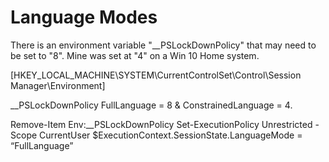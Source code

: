 # Language Modes

There is an environment variable "__PSLockDownPolicy" that may need to be set to "8". Mine was set at "4" on a Win 10 Home system.

[HKEY_LOCAL_MACHINE\SYSTEM\CurrentControlSet\Control\Session Manager\Environment]

__PSLockDownPolicy
FullLanguage = 8 & ConstrainedLanguage = 4.

Remove-Item Env:__PSLockDownPolicy
Set-ExecutionPolicy Unrestricted -Scope CurrentUser
$ExecutionContext.SessionState.LanguageMode = “FullLanguage”

